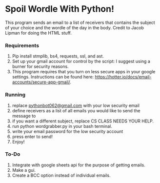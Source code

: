 # Spoil Wordle With Python!
This program sends an email to a list of receivers that contains the subject of your choice and the wordle of the day in the body. Credit to Jacob Lipman for doing the HTML stuff.
### Requirements
1. Pip install stmplib, bs4, requests, ssl, and ast. 
2. Set up your gmail account for control by the script: I suggest using a burner for security reasons.
3. This program requires that you turn on less secure apps in your google settings. Instructions can be found here: https://hotter.io/docs/email-accounts/secure-app-gmail/. 
### Running
1. replace pythonbot062@gmail.com with your low security email
2. define receivers as a list of all emails you would like to send the message to
3. if you want a different subject, replace CS CLASS NEEDS YOUR HELP. 
4. run python wordgrabber.py in your bash terminal. 
5. write your email password for the low security account
6. press enter to send! 
7. Enjoy! 
### To-Do
1. Integrate with google sheets api for the purpose of getting emails.
2. Make a gui.
3. Create a BCC option instead of individual emails. 
